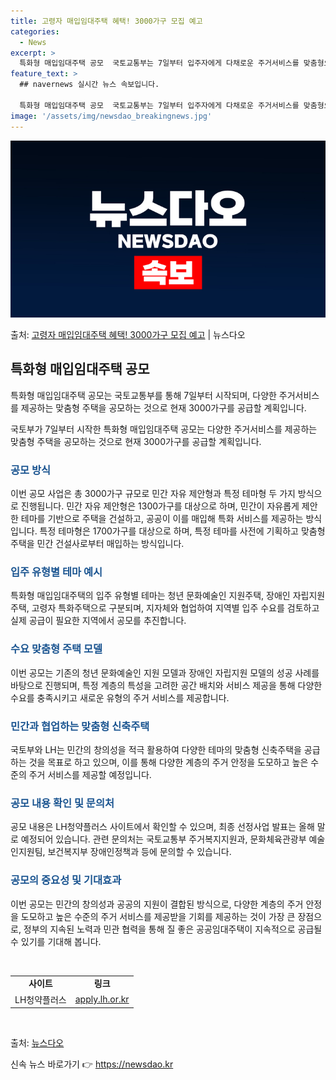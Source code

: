 ```yaml
---
title: 고령자 매입임대주택 혜택! 3000가구 모집 예고
categories:
  - News
excerpt: >
  특화형 매입임대주택 공모  국토교통부는 7일부터 입주자에게 다채로운 주거서비스를 맞춤형으로 제공하는 특화형 …
feature_text: >
  ## navernews 실시간 뉴스 속보입니다.

  특화형 매입임대주택 공모  국토교통부는 7일부터 입주자에게 다채로운 주거서비스를 맞춤형으로 제공하는 특화형 …
image: '/assets/img/newsdao_breakingnews.jpg'
---
```


![뉴스다오 속보](/assets/img/newsdao_breakingnews.jpg)

<p>출처: <a href="https://newsdao.kr/4119" rel="dofollow">고령자 매입임대주택 혜택! 3000가구 모집 예고</a> | 뉴스다오</p>

<h2 data-ke-size="size26">특화형 매입임대주택 공모</h2>
특화형 매입임대주택 공모는 국토교통부를 통해 7일부터 시작되며, 다양한 주거서비스를 제공하는 맞춤형 주택을 공모하는 것으로 현재 3000가구를 공급할 계획입니다.

<p data-ke-size="size16">국토부가 7일부터 시작한 특화형 매입임대주택 공모는 다양한 주거서비스를 제공하는 맞춤형 주택을 공모하는 것으로 현재 3000가구를 공급할 계획입니다.</p>

<h3><b><span style="color: #1a5490;">공모 방식</span></b></h3>
이번 공모 사업은 총 3000가구 규모로 민간 자유 제안형과 특정 테마형 두 가지 방식으로 진행됩니다. 민간 자유 제안형은 1300가구를 대상으로 하며, 민간이 자유롭게 제안한 테마를 기반으로 주택을 건설하고, 공공이 이를 매입해 특화 서비스를 제공하는 방식입니다. 특정 테마형은 1700가구를 대상으로 하며, 특정 테마를 사전에 기획하고 맞춤형 주택을 민간 건설사로부터 매입하는 방식입니다.

<h3><b><span style="color: #1a5490;">입주 유형별 테마 예시</span></b></h3>
특화형 매입임대주택의 입주 유형별 테마는 청년 문화예술인 지원주택, 장애인 자립지원주택, 고령자 특화주택으로 구분되며, 지자체와 협업하여 지역별 입주 수요를 검토하고 실제 공급이 필요한 지역에서 공모를 추진합니다.

<h3><b><span style="color: #1a5490;">수요 맞춤형 주택 모델</span></b></h3>
이번 공모는 기존의 청년 문화예술인 지원 모델과 장애인 자립지원 모델의 성공 사례를 바탕으로 진행되며, 특정 계층의 특성을 고려한 공간 배치와 서비스 제공을 통해 다양한 수요를 충족시키고 새로운 유형의 주거 서비스를 제공합니다.

<h3><b><span style="color: #1a5490;">민간과 협업하는 맞춤형 신축주택</span></b></h3>
국토부와 LH는 민간의 창의성을 적극 활용하여 다양한 테마의 맞춤형 신축주택을 공급하는 것을 목표로 하고 있으며, 이를 통해 다양한 계층의 주거 안정을 도모하고 높은 수준의 주거 서비스를 제공할 예정입니다.

<h3><b><span style="color: #1a5490;">공모 내용 확인 및 문의처</span></b></h3>
공모 내용은 LH청약플러스 사이트에서 확인할 수 있으며, 최종 선정사업 발표는 올해 말로 예정되어 있습니다. 관련 문의처는 국토교통부 주거복지지원과, 문화체육관광부 예술인지원팀, 보건복지부 장애인정책과 등에 문의할 수 있습니다.

<h3><b><span style="color: #1a5490;">공모의 중요성 및 기대효과</span></b></h3>
이번 공모는 민간의 창의성과 공공의 지원이 결합된 방식으로, 다양한 계층의 주거 안정을 도모하고 높은 수준의 주거 서비스를 제공받을 기회를 제공하는 것이 가장 큰 장점으로, 정부의 지속된 노력과 민관 협력을 통해 질 좋은 공공임대주택이 지속적으로 공급될 수 있기를 기대해 봅니다. 

<p data-ke-size="size16">&nbsp;</p>

<table>
	<tbody>
		<tr>
			<td style="text-align: center; height: 17px;"><b>사이트</b></td>
			<td style="text-align: center; height: 17px;"><b>링크</b></td>
		</tr>
		<tr>
			<td style="text-align: center; height: 17px;">LH청약플러스</td>
			<td style="text-align: center; height: 17px;"><a href="https://apply.lh.or.kr/">apply.lh.or.kr</a></td>
		</tr>
	</tbody>
</table>

<p data-ke-size="size16">&nbsp;</p>

출처: [뉴스다오](https://newsdao.kr/4119) 

신속 뉴스 바로가기 👉 <a href="https://newsdao.kr" rel="dofollow">https://newsdao.kr</a>


